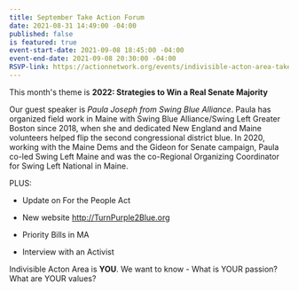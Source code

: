 ```yaml
---
title: September Take Action Forum
date: 2021-08-31 14:49:00 -04:00
published: false
is featured: true
event-start-date: 2021-09-08 18:45:00 -04:00
event-end-date: 2021-09-08 20:30:00 -04:00
RSVP-link: https://actionnetwork.org/events/indivisible-acton-area-take-action-forum-2022-strategies-to-win-a-real-senate-majority?source=direct_link&
---
```


This month's theme is **2022: Strategies to Win a Real Senate Majority**

Our guest speaker is *Paula Joseph from Swing Blue Alliance*. Paula has organized field work in Maine with Swing Blue Alliance/Swing Left Greater Boston since 2018, when she and dedicated New England and Maine volunteers helped flip the second congressional district blue. In 2020, working with the Maine Dems and the Gideon for Senate campaign, Paula co-led Swing Left Maine and was the co-Regional Organizing Coordinator for Swing Left National in Maine.

PLUS:

* Update on For the People Act

* New website http://TurnPurple2Blue.org

* Priority Bills in MA

* Interview with an Activist

Indivisible Acton Area is **YOU**.  We want to know - What is YOUR passion? What are YOUR values?